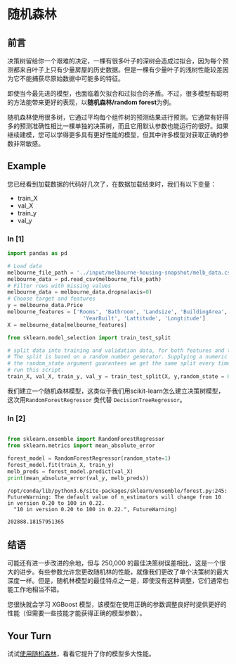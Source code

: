 # 随机森林

## 前言

决策树留给你一个艰难的决定，一棵有很多叶子的深树会造成过拟合，因为每个预测都来自叶子上只有少量房屋的历史数据。但是一棵有少量叶子的浅树性能较差因为它不能捕获尽原始数据中可能多的特征。

即使当今最先进的模型，也面临着欠拟合和过拟合的矛盾。不过，很多模型有聪明的方法能带来更好的表现，以**随机森林/random forest**为例。

随机森林使用很多树，它通过平均每个组件树的预测结果进行预测。它通常有好得多的预测准确性相比一棵单独的决策树，而且它用默认参数也能运行的很好。如果继续建模，您可以学得更多具有更好性能的模型，但其中许多模型对获取正确的参数非常敏感。

## Example

您已经看到加载数据的代码好几次了，在数据加载结束时，我们有以下变量：

- train_X
- val_X
- train_y
- val_y

### In [1]

```python
import pandas as pd

# Load data
melbourne_file_path = '../input/melbourne-housing-snapshot/melb_data.csv'
melbourne_data = pd.read_csv(melbourne_file_path) 
# Filter rows with missing values
melbourne_data = melbourne_data.dropna(axis=0)
# Choose target and features
y = melbourne_data.Price
melbourne_features = ['Rooms', 'Bathroom', 'Landsize', 'BuildingArea', 
                        'YearBuilt', 'Lattitude', 'Longtitude']
X = melbourne_data[melbourne_features]

from sklearn.model_selection import train_test_split

# split data into training and validation data, for both features and target
# The split is based on a random number generator. Supplying a numeric value to
# the random_state argument guarantees we get the same split every time we
# run this script.
train_X, val_X, train_y, val_y = train_test_split(X, y,random_state = 0)
```

我们建立一个随机森林模型，这类似于我们用scikit-learn怎么建立决策树模型，这次用`RandomForestRegressor` 类代替 `DecisionTreeRegressor`。

### In [2]

```python

from sklearn.ensemble import RandomForestRegressor
from sklearn.metrics import mean_absolute_error

forest_model = RandomForestRegressor(random_state=1)
forest_model.fit(train_X, train_y)
melb_preds = forest_model.predict(val_X)
print(mean_absolute_error(val_y, melb_preds))
```

```text
/opt/conda/lib/python3.6/site-packages/sklearn/ensemble/forest.py:245: FutureWarning: The default value of n_estimators will change from 10 in version 0.20 to 100 in 0.22.
  "10 in version 0.20 to 100 in 0.22.", FutureWarning)

202888.18157951365
```

## 结语

可能还有进一步改进的余地，但与 250,000 的最佳决策树误差相比，这是一个很大的进步。有些参数允许您更改随机林的性能，就像我们更改了单个决策树的最大深度一样。但是，随机林模型的最佳特点之一是，即使没有这种调整，它们通常也能工作地相当不错。

您很快就会学习 XGBoost 模型，该模型在使用正确的参数调整良好时提供更好的性能（但需要一些技能才能获得正确的模型参数）。

## Your Turn

试试[使用随机森林](https://www.kaggle.com/kernels/fork/1259186 "进入kaggle Kernels")，看看它提升了你的模型多大性能。
